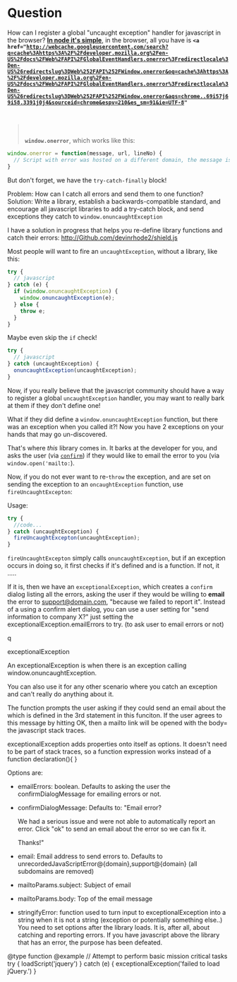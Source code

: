 # Question

How can I register a global "uncaught exception" handler for javascript in the browser?
<strong><a href="http://nodejs.org/api/process.html#process_event_uncaughtexception">In node it's simple</a></strong>,
in the browser, all you have is
<strong><code><a href="http://webcache.googleusercontent.com/search?q=cache%3Ahttps%3A%2F%2Fdeveloper.mozilla.org%2Fen-US%2Fdocs%2FWeb%2FAPI%2FGlobalEventHandlers.onerror%3Fredirectlocale%3Den-US%26redirectslug%3DWeb%252FAPI%252FWindow.onerror&oq=cache%3Ahttps%3A%2F%2Fdeveloper.mozilla.org%2Fen-US%2Fdocs%2FWeb%2FAPI%2FGlobalEventHandlers.onerror%3Fredirectlocale%3Den-US%26redirectslug%3DWeb%252FAPI%252FWindow.onerror&aqs=chrome..69i57j69i58.3391j0j4&sourceid=chrome&espv=210&es_sm=91&ie=UTF-8"
>window.onerror</a></code></strong>, which works like this:

```javascript
window.onerror = function(message, url, lineNo) {
  // Script with error was hosted on a different domain, the message is just "Script error." with no line number or url!
}
```

But don't forget, we have the `try-catch-finally` block!

Problem: How can I catch all errors and send them to one function?
Solution: Write a library, establish a backwards-compatible standard, and encourage all javascript libraries to add a
try-catch block, and send exceptions they catch to `window.onuncaughtException`

I have a solution in progress that helps you re-define library functions and catch their errors:
http://Github.com/devinrhode2/shield.js

Most people will want to fire an `uncaughtException`, without a library, like this:
```javascript
try {
  // javascript
} catch (e) {
  if (window.onuncaughtException) {
    window.onuncaughtException(e);
  } else {
    throw e;
  }
}
```

Maybe even skip the `if` check!
```javascript
try {
  // javascript
} catch (uncaughtException) {
  onuncaughtException(uncaughtException);
}
```

Now, if you really believe that the javascript community should have a way to register a global `uncaughtException`
handler, you may want to really bark at them if they don't define one!

What if they did define a `window.onuncaughtException` function, but there was an exception when you called it?!
Now you have 2 exceptions on your hands that may go un-discovered.

That's where _this_ library comes in. It barks at the developer for you, and asks the user (via <code><a href="http://lmgtfy.com/?confirm+javascript+function">confirm</a></code>)
if they would like to email the error to you (via `window.open('mailto:`).

Now, if you do not ever want to re-`throw` the exception, and are set on sending the exception to an
`oncaughtException` function, use `fireUncaughtExcepton`:

Usage:
```javascript
try {
  //code...
} catch (uncaughtException) {
  fireUncaughtExcepton(uncaughtException);
}
```

`fireUncaughtExcepton` simply calls `onuncaughtException`, but if an exception occurs in doing so, it first checks if
it's defined and is a function. If not, it .....

If it is, then we have an `exceptionalException`, which creates a `confirm` dialog
listing all the errors, asking the user if they would be willing to **email** the error to support@domain.com, "because we failed to report it". Instead of a using a confirm alert dialog, you can use a user setting for "send information to company X?" just setting the exceptionalException.emailErrors to try. (to ask user to email errors or not)

q


exceptionalException

An exceptionalException is when there is an exception calling window.onuncaughtException.

You can also use it for any other scenario where you
catch an exception and can't really do anything about it.

The function prompts the user asking if they could send an email about the
which is defined in the 3rd statement in this funciton.
If the user agrees to this message by hitting OK, then a mailto link
will be opened with the body= the javascript stack traces.

exceptionalException adds properties onto itself as options.
It doesn't need to be part of stack traces, so a function
expression works instead of a function declaration(){ }

Options are:
 - emailErrors: boolean. Defaults to asking the user the confirmDialogMessage for emailing errors or not.
 - confirmDialogMessage: Defaults to:
    "Email error?

     We had a serious issue and were not able to automatically report an error.
     Click "ok" to send an email about the error so we can fix it.

     Thanks!"
 - email: Email address to send errors to. Defaults to unrecordedJavaScriptError@{domain},support@{domain} (all subdomains are removed)
 - mailtoParams.subject: Subject of email
 - mailtoParams.body: Top of the email message
 - stringifyError: function used to turn input to exceptionalException into a string
     when it is not a string (exception or potentially something else..)
You need to set options after the library loads.
It is, after all, about catching and reporting errors.
If you have javascript above the library that has an error,
the purpose has been defeated.

@type function
@example
   // Attempt to perform basic mission critical tasks
   try {
     loadScript('jquery')
   } catch (e) {
     exceptionalException('failed to load jQuery.')
   }
